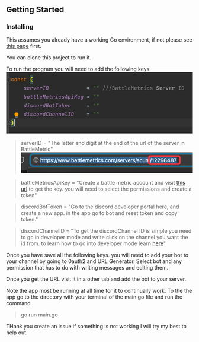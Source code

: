 ## Getting Started

### Installing

This assumes you already have a working Go environment, if not please see [this page](https://golang.org/doc/install) first.

You can clone this project to run it.

To run the program you will need to add the following keys 
![img.png](img.png)

> serverID            = "The letter and digit at the end of the url of the server in BattleMetric"
![img_1.png](img_1.png)

> battleMetricsApiKey = "Create a battle metric account and visit [this url](https://www.battlemetrics.com/developers/token) to get the key. you will need to select the permissions and create a token"

> discordBotToken     = "Go to the discord developer portal here, and create a new app. in the app go to bot and reset token and copy token."

> discordChannelID    = "To get the discordChannel ID is simple you need to go in developer mode and write click on the channel you want the id from. to learn how to go into developer mode learn [here](https://www.partitionwizard.com/partitionmagic/discord-developer-mode.html)"

Once you have save all the following keys. you will need to add your bot to your channel by going to 0auth2 and URL Generator.
Select bot and any permission that has to do with writing messages and editing them. 

Once you get the URL visit it in a other tab and add the bot to your server.

Note the app most be running at all time for it to continually work.
To the the app go to the directory with your terminal of the main.go file and run the command 
> go run main.go


THank you create an issue if something is not working I will try my best to help out.